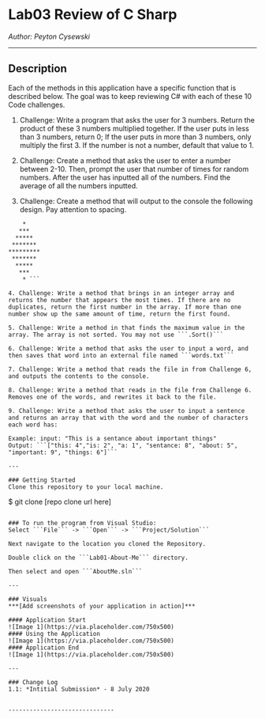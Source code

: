# Lab03 Review of C Sharp

*Author: Peyton Cysewski*

----

## Description
Each of the methods in this application have a specific function that is described below. The goal was to keep reviewing C# with each of these 10 Code challenges.

1. Challenge: Write a program that asks the user for 3 numbers. Return the product of these 3 numbers multiplied together. If the user puts in less than 3 numbers, return 0; If the user puts in more than 3 numbers, only multiply the first 3. If the number is not a number, default that value to 1.

2. Challenge: Create a method that asks the user to enter a number between 2-10. Then, prompt the user that number of times for random numbers. After the user has inputted all of the numbers. Find the average of all the numbers inputted.

3. Challenge: Create a method that will output to the console the following design. Pay attention to spacing.
```
    * 
   *** 
  *****
 *******
*********
 *******
  *****
   ***
    * ```

4. Challenge: Write a method that brings in an integer array and returns the number that appears the most times. If there are no duplicates, return the first number in the array. If more than one number show up the same amount of time, return the first found.

5. Challenge: Write a method in that finds the maximum value in the array. The array is not sorted. You may not use ```.Sort()```

6. Challenge: Write a method that asks the user to input a word, and then saves that word into an external file named ```words.txt```

7. Challenge: Write a method that reads the file in from Challenge 6, and outputs the contents to the console.

8. Challenge: Write a method that reads in the file from Challenge 6. Removes one of the words, and rewrites it back to the file.

9. Challenge: Write a method that asks the user to input a sentence and returns an array that with the word and the number of characters each word has:

Example: input: "This is a sentance about important things"
Output: ```["this: 4","is: 2", "a: 1", "sentance: 8", "about: 5", "important: 9", "things: 6"]```

---

### Getting Started
Clone this repository to your local machine.

```
$ git clone [repo clone url here]
```

### To run the program from Visual Studio:
Select ```File``` -> ```Open``` -> ```Project/Solution```

Next navigate to the location you cloned the Repository.

Double click on the ```Lab01-About-Me``` directory.

Then select and open ```AboutMe.sln```

---

### Visuals
***[Add screenshots of your application in action]***

#### Application Start
![Image 1](https://via.placeholder.com/750x500)
#### Using the Application
![Image 1](https://via.placeholder.com/750x500)
#### Application End
![Image 1](https://via.placeholder.com/750x500)

---

### Change Log
1.1: *Intitial Submission* - 8 July 2020  


------------------------------